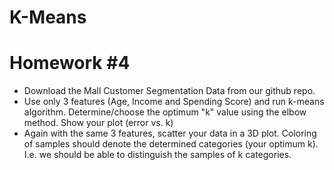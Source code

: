 # K-Means

# Homework #4  
- Download the Mall Customer Segmentation Data from our github repo.
- Use only 3 features (Age, Income and Spending Score) and run k-means algorithm. Determine/choose the optimum "k" value using the elbow method. Show your plot (error vs. k)
- Again with the same 3 features, scatter your data in a 3D plot. Coloring of samples should denote the determined categories (your optimum k). I.e. we should be able to distinguish the samples of k categories. 
